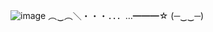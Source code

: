 ![image](https://github.com/user-attachments/assets/a087dabc-79d3-4ba9-b9c3-75b920e8b702)
︵‿︵＼・・・．．．…━━━☆ (─‿‿─)
